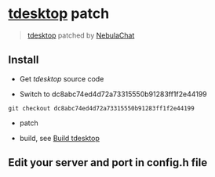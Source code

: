 # [tdesktop](https://github.com/telegramdesktop/tdesktop) patch
> [tdesktop](https://github.com/telegramdesktop/tdesktop) patched by [NebulaChat](https://nebula.chat)

## Install

- Get *tdesktop* source code

- Switch to dc8abc74ed4d72a73315550b91283ff1f2e44199 

```
git checkout dc8abc74ed4d72a73315550b91283ff1f2e44199
```

- patch

- build, see [Build tdesktop](https://github.com/telegramdesktop/tdesktop/blob/dev/README.md#build-instructions)

## Edit your server and port in config.h file
